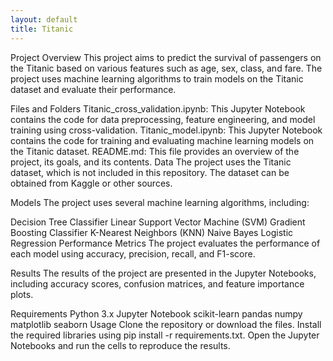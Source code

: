 ```yaml
---
layout: default
title: Titanic 
---
```

Project Overview
This project aims to predict the survival of passengers on the Titanic based on various features such as age, sex, class, and fare. The project uses machine learning algorithms to train models on the Titanic dataset and evaluate their performance.

Files and Folders
Titanic_cross_validation.ipynb: This Jupyter Notebook contains the code for data preprocessing, feature engineering, and model training using cross-validation.
Titanic_model.ipynb: This Jupyter Notebook contains the code for training and evaluating machine learning models on the Titanic dataset.
README.md: This file provides an overview of the project, its goals, and its contents.
Data
The project uses the Titanic dataset, which is not included in this repository. The dataset can be obtained from Kaggle or other sources.

Models
The project uses several machine learning algorithms, including:

Decision Tree Classifier
Linear Support Vector Machine (SVM)
Gradient Boosting Classifier
K-Nearest Neighbors (KNN)
Naive Bayes
Logistic Regression
Performance Metrics
The project evaluates the performance of each model using accuracy, precision, recall, and F1-score.

Results
The results of the project are presented in the Jupyter Notebooks, including accuracy scores, confusion matrices, and feature importance plots.

Requirements
Python 3.x
Jupyter Notebook
scikit-learn
pandas
numpy
matplotlib
seaborn
Usage
Clone the repository or download the files.
Install the required libraries using pip install -r requirements.txt.
Open the Jupyter Notebooks and run the cells to reproduce the results.
